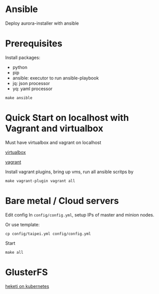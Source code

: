 Ansible
===

Deploy aurora-installer with ansible

# Prerequisites

Install packages:

- python
- pip
- ansible: executor to run ansible-playbook
- jq: json processor
- yq: yaml processor

```
make ansible
```

# Quick Start on localhost with Vagrant and virtualbox

Must have virtualbox and vagrant on localhost

[virtualbox](https://www.virtualbox.org/wiki/Downloads)

[vagrant](https://www.vagrantup.com/downloads.html)

Install vagrant plugins, bring up vms, run all ansible scritps by
```
make vagrant-plugin vagrant all
```

# Bare metal / Cloud servers

Edit config
In `config/config.yml`, setup IPs of master and minion nodes.

Or use template:
```
cp config/taipei.yml config/config.yml
```

Start
```
make all
```

# GlusterFS

[heketi on kubernetes](https://github.com/heketi/heketi/tree/master/extras/kubernetes)
